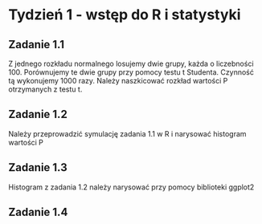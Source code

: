 # Tydzień 1 - wstęp do R i statystyki
## Zadanie 1.1
Z jednego rozkładu normalnego losujemy dwie grupy, każda o liczebności 100. Porównujemy te dwie grupy przy pomocy testu t Studenta. Czynność tą wykonujemy 1000 razy. Należy naszkicować rozkład wartości P otrzymanych z testu t.
## Zadanie 1.2
Należy przeprowadzić symulację zadania 1.1 w R i narysować histogram wartości P
## Zadanie 1.3
Histogram z zadania 1.2 należy narysować przy pomocy biblioteki ggplot2
## Zadanie 1.4
